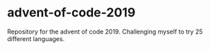 # advent-of-code-2019
Repository for the advent of code 2019. Challenging myself to try 25 different languages.
